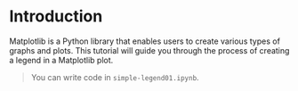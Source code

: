 # Introduction

Matplotlib is a Python library that enables users to create various types of graphs and plots. This tutorial will guide you through the process of creating a legend in a Matplotlib plot.

> You can write code in `simple-legend01.ipynb`.
